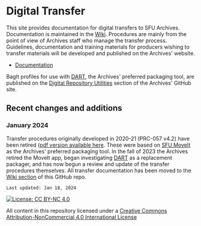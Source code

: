 # Digital Transfer
This site provides documentation for digital transfers to SFU Archives. Documentation is maintained in the [Wiki](https://github.com/SFU-Archives/digital-transfer/wiki). Procedures are mainly from the point of view of Archives staff who manage the transfer process. Guidelines, documentation and training materials for producers wishing to transfer materials will be developed and published on the Archives' website.
- [Documentation](https://github.com/SFU-Archives/digital-repository-utilities/tree/master/bagit-profiles)

BagIt profiles for use with [DART](https://github.com/SFU-Archives/digital-repository-utilities/wiki/DART), the Archives' preferred packaging tool, are published on the [Digital Repository Utilities](https://github.com/SFU-Archives/digital-repository-utilities/tree/master/bagit-profiles) section of the Archives' GitHub site.

## Recent changes and additions
### January 2024
Transfer procedures originally developed in 2020-21 (PRC-057 v4.2) have been retired ([pdf version available here](/downloads/DigitalTransferProcedures_v4-2.zip). These were based on [SFU MoveIt](https://github.com/SFU-Archives/digital-repository-utilities/wiki/SFU-MoveIt) as the Archives' preferred packaging tool. In the fall of 2023 the Archives retired the MoveIt app, began investigating [DART](https://github.com/SFU-Archives/digital-repository-utilities/wiki/DART) as a replacement packager, and has now begun a review and update of the transfer procedures themselves. All transfer documentation has been moved to the [Wiki section](https://github.com/SFU-Archives/digital-transfer/wiki) of this GitHub repo.

```Last updated: Jan 18, 2024```

[![License: CC BY-NC 4.0](https://img.shields.io/badge/License-CC%20BY--NC%204.0-lightgrey.svg)](https://creativecommons.org/licenses/by-nc/4.0/)

All content in this repository licensed under a [Creative Commons Attribution-NonCommercial 4.0 International License](https://creativecommons.org/licenses/by-nc/4.0/)
